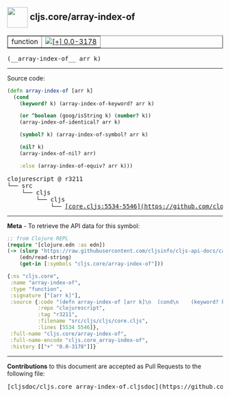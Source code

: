 ## <img width="48px" valign="middle" src="http://i.imgur.com/Hi20huC.png"> cljs.core/array-index-of

 <table border="1">
<tr>

<td>function</td>
<td><a href="https://github.com/cljsinfo/cljs-api-docs/tree/0.0-3178"><img valign="middle" alt="[+] 0.0-3178" src="https://img.shields.io/badge/+-0.0--3178-lightgrey.svg"></a> </td>
</tr>
</table>

 <samp>
(__array-index-of__ arr k)<br>
</samp>

---





Source code:

```clj
(defn array-index-of [arr k]
  (cond
    (keyword? k) (array-index-of-keyword? arr k)

    (or ^boolean (goog/isString k) (number? k))
    (array-index-of-identical? arr k)

    (symbol? k) (array-index-of-symbol? arr k)

    (nil? k)
    (array-index-of-nil? arr)

    :else (array-index-of-equiv? arr k)))
```

 <pre>
clojurescript @ r3211
└── src
    └── cljs
        └── cljs
            └── <ins>[core.cljs:5534-5546](https://github.com/clojure/clojurescript/blob/r3211/src/cljs/cljs/core.cljs#L5534-L5546)</ins>
</pre>


---

__Meta__ - To retrieve the API data for this symbol:

```clj
;; from Clojure REPL
(require '[clojure.edn :as edn])
(-> (slurp "https://raw.githubusercontent.com/cljsinfo/cljs-api-docs/catalog/cljs-api.edn")
    (edn/read-string)
    (get-in [:symbols "cljs.core/array-index-of"]))
```

```clj
{:ns "cljs.core",
 :name "array-index-of",
 :type "function",
 :signature ["[arr k]"],
 :source {:code "(defn array-index-of [arr k]\n  (cond\n    (keyword? k) (array-index-of-keyword? arr k)\n\n    (or ^boolean (goog/isString k) (number? k))\n    (array-index-of-identical? arr k)\n\n    (symbol? k) (array-index-of-symbol? arr k)\n\n    (nil? k)\n    (array-index-of-nil? arr)\n\n    :else (array-index-of-equiv? arr k)))",
          :repo "clojurescript",
          :tag "r3211",
          :filename "src/cljs/cljs/core.cljs",
          :lines [5534 5546]},
 :full-name "cljs.core/array-index-of",
 :full-name-encode "cljs.core_array-index-of",
 :history [["+" "0.0-3178"]]}

```

---

__Contributions__ to this document are accepted as Pull Requests to the following file:

 <pre>
[cljsdoc/cljs.core_array-index-of.cljsdoc](https://github.com/cljsinfo/cljs-api-docs/blob/master/cljsdoc/cljs.core_array-index-of.cljsdoc)
</pre>

